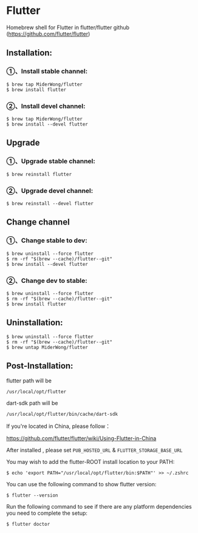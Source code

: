 # Flutter

Homebrew shell for Flutter in flutter/flutter github (https://github.com/flutter/flutter)

## Installation:

### ①、Install stable channel:

```shell
$ brew tap MiderWong/flutter
$ brew install flutter
```

### ②、Install devel channel:

```shell
$ brew tap MiderWong/flutter
$ brew install --devel flutter
```

## Upgrade

### ①、Upgrade stable channel:
```shell
$ brew reinstall flutter
```

### ②、Upgrade devel channel:

```shell
$ brew reinstall --devel flutter
```

## Change channel

### ①、Change stable to dev:

```shell
$ brew uninstall --force flutter
$ rm -rf "$(brew --cache)/flutter--git"
$ brew install --devel flutter
```

### ②、Change dev to stable:

```shell
$ brew uninstall --force flutter
$ rm -rf "$(brew --cache)/flutter--git"
$ brew install flutter
```
     
## Uninstallation:

```shell
$ brew uninstall --force flutter
$ rm -rf "$(brew --cache)/flutter--git"
$ brew untap MiderWong/flutter
```

## Post-Installation:

flutter path will be

  `/usr/local/opt/flutter`

dart-sdk path will be

  `/usr/local/opt/flutter/bin/cache/dart-sdk`

If you're located in China, please follow：

  https://github.com/flutter/flutter/wiki/Using-Flutter-in-China

After installed , please set `PUB_HOSTED_URL` & `FLUTTER_STORAGE_BASE_URL`

You may wish to add the flutter-ROOT install location to your PATH:

```shell
$ echo 'export PATH="/usr/local/opt/flutter/bin:$PATH"' >> ~/.zshrc
```

You can use the following command to show flutter version:

```shell
$ flutter --version
```

Run the following command to see if there are any platform dependencies you need to complete the setup:

```shell
$ flutter doctor
```
  
